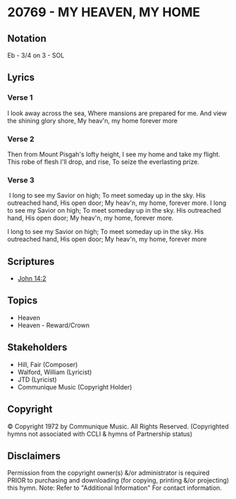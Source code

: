 # 20769 - MY HEAVEN, MY HOME

## Notation

Eb - 3/4 on 3 - SOL

## Lyrics

### Verse 1

I look away across the sea, Where mansions are prepared for me. And view the shining glory shore, My heav'n, my home forever more

### Verse 2

Then from Mount Pisgah's lofty height, I see my home and take my flight. This robe of flesh I'll drop, and rise, To seize the everlasting prize.



### Verse 3

 I long to see my Savior on high; To meet someday up in the sky. His outreached hand, His open door; My heav'n, my home, forever more. I long to see my Savior on high; To meet someday up in the sky. His outreached hand, His open door; My heav'n, my home, forever more.

I long to see my Savior on high; To meet someday up in the sky. His outreached hand, His open door; My heav'n, my home, forever more


## Scriptures

- [John 14:2](https://www.biblegateway.com/passage/?search=John%2014%3A2)

## Topics

- Heaven
- Heaven - Reward/Crown

## Stakeholders

- Hill, Fair (Composer)
- Walford, William (Lyricist)
- JTD (Lyricist)
- Communique Music (Copyright Holder)

## Copyright

© Copyright 1972 by Communique Music.  All Rights Reserved.
(Copyrighted hymns not associated with CCLI & hymns of Partnership status)

## Disclaimers

Permission from the copyright owner(s) &/or administrator is required PRIOR to purchasing and downloading (for copying, printing &/or projecting) this hymn.
Note: Refer to "Additional Information" For contact information.

